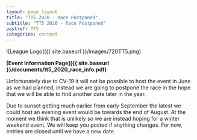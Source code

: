 ```yaml
---
layout: page_layout
title: "TT5 2020 - Race Postponed"
subtitle: "TT5 2020 - Race Postponed"
postref: TT5
categories: content
---
```


![League Logo]({{ site.baseurl }}/images/720TT5.png)

**[Event Information Page]({{ site.baseurl }}/documents/tt5_2020_race_info.pdf)**

Unfortunately due to CV-19 it will not be possible to host the event in June as we had planned,
instead we are going to postpone the race in the hope that we will be able to find another date later in the year. 

Due to sunset getting much earlier from early September the latest we could host an evening event would be towards the end of August. 
At the moment we think that is unlikely so we are instead hoping for a winter weekend event. We will keep you posted if anything changes.
For now, entries are closed until we have a new date.
